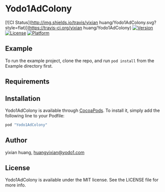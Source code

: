 # Yodo1AdColony

[![CI Status](http://img.shields.io/travis/yixian huang/Yodo1AdColony.svg?style=flat)](https://travis-ci.org/yixian huang/Yodo1AdColony)
[![Version](https://img.shields.io/cocoapods/v/Yodo1AdColony.svg?style=flat)](http://cocoapods.org/pods/Yodo1AdColony)
[![License](https://img.shields.io/cocoapods/l/Yodo1AdColony.svg?style=flat)](http://cocoapods.org/pods/Yodo1AdColony)
[![Platform](https://img.shields.io/cocoapods/p/Yodo1AdColony.svg?style=flat)](http://cocoapods.org/pods/Yodo1AdColony)

## Example

To run the example project, clone the repo, and run `pod install` from the Example directory first.

## Requirements

## Installation

Yodo1AdColony is available through [CocoaPods](http://cocoapods.org). To install
it, simply add the following line to your Podfile:

```ruby
pod "Yodo1AdColony"
```

## Author

yixian huang, huangyixian@yodo1.com

## License

Yodo1AdColony is available under the MIT license. See the LICENSE file for more info.
